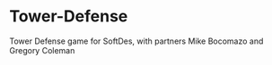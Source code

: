 Tower-Defense
=============

Tower Defense game for SoftDes, with partners Mike Bocomazo and Gregory Coleman
